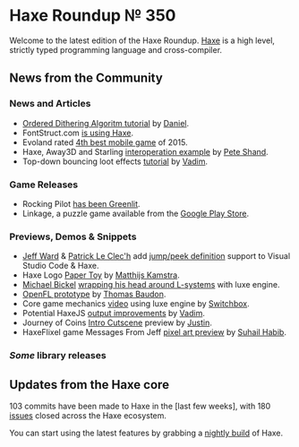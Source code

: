 [_template]: ../templates/roundup.html
[date]: / "2015-12-23 09:04:00"
[modified]: / "2015-12-23 15:30:00"
[published]: / "2015-12-23 15:30:00"
[“”]: a ""
# Haxe Roundup № 350

Welcome to the latest edition of the Haxe Roundup. [Haxe]
is a high level, strictly typed programming language and cross-compiler.
	
## News from the Community

### News and Articles

- [Ordered Dithering Algoritm tutorial][l1] by [Daniel][tw1].
- FontStruct.com [is using Haxe][l2].
- Evoland rated [4th best mobile game][l3] of 2015.
- Haxe, Away3D and Starling [interoperation example][l6] by [Pete Shand][tw2].
- Top-down bouncing loot effects [tutorial][l7] by [Vadim][tw3].

### Game Releases

- Rocking Pilot [has been Greenlit][l4].
- Linkage, a puzzle game available from the [Google Play Store][l5].

### Previews, Demos & Snippets

- [Jeff Ward][tw7] & [Patrick Le Clec'h][tw8] add [jump/peek definition][l12] support to
Visual Studio Code & Haxe.
- Haxe Logo [Paper Toy][l13] by [Matthijs Kamstra][tw9].
- [Michael Bickel][tw11] [wrapping his head around L-systems][l15] with luxe engine.
- [OpenFL prototype][l8] by [Thomas Baudon][tw4].
- Core game mechanics [video][l9] using luxe engine by [Switchbox][tw5].
- Potential HaxeJS [output improvements][l10] by [Vadim][tw3].
- Journey of Coins [Intro Cutscene][l11] preview by [Justin][tw6].
- HaxeFlixel game Messages From Jeff [pixel art preview][l14] by [Suhail Habib][tw10].

### _Some_ library releases


## Updates from the Haxe core

103 commits have been made to Haxe in the [last few weeks], with 
180 [issues] closed across the Haxe ecosystem.



You can start using the latest features by grabbing a [nightly build] of Haxe.

[l15]: https://twitter.com/dazKind/status/681364829504933888 "L-systems and luxe engine on Twitter"
[l14]: https://twitter.com/87meansSuhail/status/681180697822892032 "Messages From Jeff Preview on Twitter"
[l13]: https://twitter.com/MatthijsKamstra/status/681127970061348864 "Haxe Logo Paper Toy on Twitter"
[l12]: https://twitter.com/Jeff__Ward/status/681216872189050880 "Haxe jump / peek preview on Twitter"
[l11]: https://www.youtube.com/watch?v=QC2kpjRzulM&feature=youtu.be "Journey of Coins Intro Cutscene on YouTube"
[l10]: https://twitter.com/YellowAfterlife/status/679956868278665216 "Potential HaxeJS readability improvements on Twitter"
[l9]: https://twitter.com/SwitchboxGame/status/679485809272045568 "Core game mechanics on Twitter"
[l8]: https://twitter.com/thomas_baudon/status/679453075778760704 "OpenFL prototype on Twitter"
[l7]: http://yal.cc/top-down-bouncing-loot-effects/ "Top-down bouncing loot effects tutorial"
[l6]: http://blog.peteshand.net/haxe-away3d-starling-interoperation/ "Haxe, Away3D and Starling interoperation example"
[l5]: https://play.google.com/store/apps/details?id=com.impulse9.linkage "Linkage on Google Play"
[l4]: https://twitter.com/kurismakku/status/681432228757401606 "Rocking Pilot has been Greeenlit!"
[l3]: http://www.theguardian.com/technology/2015/dec/24/best-iphone-ipad-games-2015-her-story "The best iPhone and iPad games of 2015"
[l2]: https://groups.google.com/forum/#!topic/haxelang/aMEHrHCFpGc "FontStruct.com is using Haxe"
[l1]: https://www.youtube.com/watch?v=K7RCH5yyVVE&feature=youtu.be "Ordered Dithering Algorithm on YouTube"

[Haxe]: http://haxe.org/?utm_source=haxe.io "Haxe.org"
[nightly build]: http://build.haxe.org "Nightly Haxe Build"
[last week]: https://github.com/issues?utf8=%E2%9C%93&q=closed%3A2015-12-23..2016-01-11+org%3Ahaxefoundation+is%3Aclosed+ "Haxe Compiler commits from the last week"
[issues]: https://github.com/issues?utf8=%E2%9C%93&q=org%3Ahaxefoundation+org%3Aopenfl+org%3Asnowkit+org%3AKTXSoftware+org%3Ahaxeflixel+org%3Ahaxepunk+org%3Anmehost+is%3Aclosed+closed%3A2015-12-23..2016-01-11+ "Commits closed across the Haxe ecosystem"
	
[tw11]: https://twitter.com/dazKind "@dazKind"
[tw10]: https://twitter.com/87meansSuhail "@87meansSuhail"
[tw9]: https://twitter.com/MatthijsKamstra "@MatthijsKamstra"
[tw8]: https://twitter.com/pleclech "@pleclech"
[tw7]: https://twitter.com/Jeff__Ward "@Jeff__Ward"
[tw6]: https://twitter.com/JuiceBoos "@JuiceBoos"
[tw5]: https://twitter.com/SwitchboxGame "@SwitchboxGame"
[tw4]: https://twitter.com/thomas_baudon "@thomas_baudon"
[tw3]: https://twitter.com/YellowAfterlife "@YellowAfterlife"
[tw2]: https://twitter.com/peteshand "@peteshand"
[tw1]: https://twitter.com/5Mixer "@5Mixer"